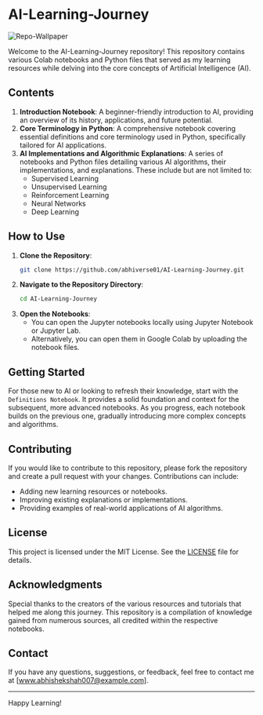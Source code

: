 # AI-Learning-Journey

![Repo-Wallpaper](artificialintelligence.png)

Welcome to the AI-Learning-Journey repository! This repository contains various Colab notebooks and Python files that served as my learning resources while delving into the core concepts of Artificial Intelligence (AI).

## Contents

1. **Introduction Notebook**: A beginner-friendly introduction to AI, providing an overview of its history, applications, and future potential.
2. **Core Terminology in Python**: A comprehensive notebook covering essential definitions and core terminology used in Python, specifically tailored for AI applications.
3. **AI Implementations and Algorithmic Explanations**: A series of notebooks and Python files detailing various AI algorithms, their implementations, and explanations. These include but are not limited to:
   - Supervised Learning
   - Unsupervised Learning
   - Reinforcement Learning
   - Neural Networks
   - Deep Learning

## How to Use

1. **Clone the Repository**:
    ```bash
    git clone https://github.com/abhiverse01/AI-Learning-Journey.git
    ```
2. **Navigate to the Repository Directory**:
    ```bash
    cd AI-Learning-Journey
    ```
3. **Open the Notebooks**:
    - You can open the Jupyter notebooks locally using Jupyter Notebook or Jupyter Lab.
    - Alternatively, you can open them in Google Colab by uploading the notebook files.

## Getting Started

For those new to AI or looking to refresh their knowledge, start with the `Definitions Notebook`. It provides a solid foundation and context for the subsequent, more advanced notebooks. As you progress, each notebook builds on the previous one, gradually introducing more complex concepts and algorithms.

## Contributing

If you would like to contribute to this repository, please fork the repository and create a pull request with your changes. Contributions can include:
- Adding new learning resources or notebooks.
- Improving existing explanations or implementations.
- Providing examples of real-world applications of AI algorithms.

## License

This project is licensed under the MIT License. See the [LICENSE](LICENSE) file for details.

## Acknowledgments

Special thanks to the creators of the various resources and tutorials that helped me along this journey. This repository is a compilation of knowledge gained from numerous sources, all credited within the respective notebooks.

## Contact

If you have any questions, suggestions, or feedback, feel free to contact me at [www.abhishekshah007@example.com].

---

Happy Learning!
